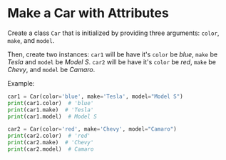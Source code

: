 # Make a Car with Attributes

Create a class `Car` that is initialized by providing three arguments: `color`, `make`, and `model`.

Then, create two instances:
`car1` will be have it's `color` be _blue_, `make` be _Tesla_ and `model` be _Model S_.
`car2` will be have it's `color` be _red_, `make` be _Chevy_, and `model` be _Camaro_.

Example:

```python
car1 = Car(color='blue', make='Tesla', model="Model S")
print(car1.color)  # 'blue'
print(car1.make)  # 'Tesla'
print(car1.model)  # Model S

car2 = Car(color='red', make='Chevy', model="Camaro")
print(car2.color)  # 'red'
print(car2.make)  # 'Chevy'
print(car2.model)  # Camaro
```
